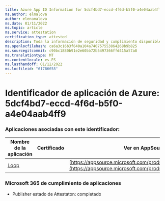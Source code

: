 ```yaml
---
title: Azure App ID Information for 5dcf4bd7-eccd-4f6d-b5f0-a4e04aab4ff9
ms.author: elmalova
author: elenamalova
ms.date: 01/11/2022
ms.topic: article
ms.service: attestation
certification_type: attested
description: Toda la información de seguridad y cumplimiento disponible para 5dcf4bd7-eccd-4f6d-b5f0-a4e04aab4ff9.
ms.openlocfilehash: ca6a3c16b3f640a104a740757553864268b9b825
ms.sourcegitcommit: c90bc1880b91e2e60bb72b5497366ffd415a57a8
ms.translationtype: MT
ms.contentlocale: es-ES
ms.lasthandoff: 01/12/2022
ms.locfileid: "61786658"
---
```

# <a name="azure-app-id-5dcf4bd7-eccd-4f6d-b5f0-a4e04aab4ff9"></a>Identificador de aplicación de Azure: 5dcf4bd7-eccd-4f6d-b5f0-a4e04aab4ff9


### <a name="apps-associated-with-this-id"></a>Aplicaciones asociadas con este identificador:
| **Nombre de la aplicación** | **Certificado** | **Ver en AppSource** |
|--------------|---------------|-----------------------|
| [Loop](https://docs.microsoft.com/microsoft-365-app-certification/forward/WA200003480) |  | [https://appsource.microsoft.com/product/office/WA200003480](https://appsource.microsoft.com/product/office/WA200003480) |

### <a name="microsoft-365-app-compliance-status"></a>Microsoft 365 de cumplimiento de aplicaciones
- Publisher estado de Attestaton: completado
